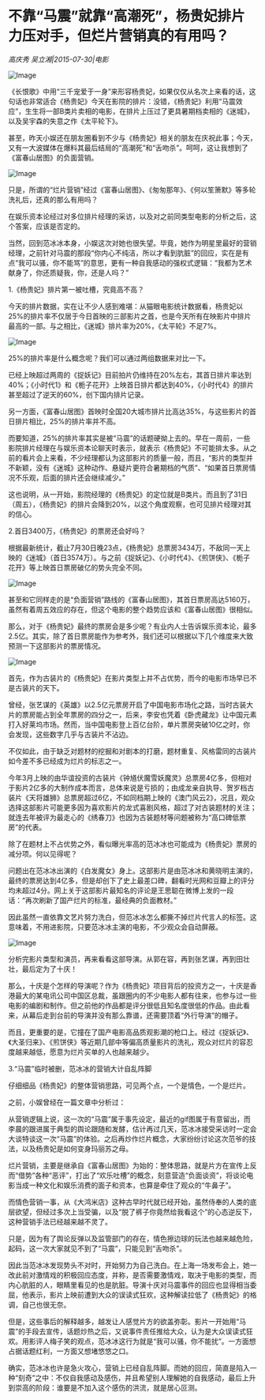 # 不靠“马震”就靠“高潮死”，杨贵妃排片力压对手，但烂片营销真的有用吗？

*高庆秀 吴立湘|2015-07-30|电影*

![Image](http://si1.go2yd.com/get-image/0HsC59pfFjM)

《长恨歌》中用“三千宠爱于一身”来形容杨贵妃，如果仅仅从名次上来看的话，这句话也非常适合《杨贵妃》今天在影院的排片：没错，《杨贵妃》利用“马震效应”，生生将一部B类片卖相的电影，在排片上压过了更具暑期档卖相的《迷城》，以及吴宇森的失意之作《太平轮下》。

甚至，昨天小娱还在朋友圈看到不少与《杨贵妃》相关的朋友在庆祝此事；今天，又有一大波媒体在爆料其最后结局的“高潮死”和“舌吻杀”。呵呵，这让我想到了《富春山居图》的负面营销。

![Image](http://si1.go2yd.com/get-image/0HsC58ebZjs)

只是，所谓的“烂片营销”经过《富春山居图》、《匆匆那年》、《何以笙箫默》等多轮洗礼后，还真的那么有用吗？

在娱乐资本论经过对多位排片经理的采访，以及对之前同类型电影的分析之后，这个答案，应该是否定的。

当然，回到范冰冰本身，小娱这次对她也很失望。毕竟，她作为明星里最好的营销经理，之前针对马震的那段“你内心不纯洁，所以才看到肮脏”的回应，实在是有点“我可以骚，你不能骂”的意思，更有一种自我感动的强权式逻辑：“我都为艺术献身了，你还质疑我，你，还是人吗？”

1.《杨贵妃》排片第一被吐槽，究竟高不高？

今天的排片数据，实在让不少人感到难堪：从猫眼电影统计数据看，杨贵妃以25%的排片率不仅居于今日首映的三部影片之首，也是今天所有在映影片中排片最高的一部。与之相比，《迷城》排片率为20%，《太平轮》不足7%。

![Image](http://si1.go2yd.com/get-image/0HsC51tF8z2)

25%的排片率是什么概念呢？我们可以通过两组数据来对比一下。

已经上映超过两周的《捉妖记》目前拍片仍维持在20%左右，其首日排片率达到40%；《小时代1》和《栀子花开》上映首日排片都达到40%，《小时代4》的排片甚至超过了逆天的60%，创下国内排片记录。

另一方面，《富春山居图》首映时全国20大城市排片比高达35%，与这些影片的首日排片相比，25%的排片率并不高。

而要知道，25%的排片率其实是被“马震”的话题硬拗上去的。早在一周前，一些影院排片经理在与娱乐资本论聊天时表示，就表示《杨贵妃》不可能排太多。从之前的看片会上来看，不少经理都认为这部影片的质量一般，而且，“影片的类型并不新颖，没有《迷城》这种动作、悬疑片更符合暑期档的气质”、“如果首日票房情况不乐观，后面的排片还会继续减少。”

这也说明，从一开始，影院经理的《杨贵妃》的定位就是B类片。而且到了31日（周五），《杨贵妃》的排片会降到20%，以这个角度观察，也可见排片经理对其的信心。

2.首日3400万，《杨贵妃》的票房还会好吗？

根据最新统计，截止7月30日晚23点，《杨贵妃》总票房3434万，不敌同一天上映的《迷城》（首日3574万）。与之前《捉妖记》、《小时代4》、《煎饼侠》、《栀子花开》等上映首日票房破亿的势头完全不同。

![Image](http://si1.go2yd.com/get-image/0HsC54PE8rg)

甚至和它同样走的是“负面营销”路线的《富春山居图》，其首日票房高达5160万，虽然有着周五效应的存在，但这个电影的整个趋势应该和《富春山居图》很相似。

那么，对于《杨贵妃》最终的票房会是多少呢？有业内人士告诉娱乐资本论，最多2.5亿。其实，除了首日票房能作为参考外，我们还可以根据以下几个维度来大致预测一下这部影片的票房情况。

![Image](http://si1.go2yd.com/get-image/0HsC5BSGG1Y)

首先，作为古装片的《杨贵妃》在影片类型上并不占优势，而今的电影市场早已不是古装片的天下。

曾经，张艺谋的《英雄》以2.5亿元票房开启了中国电影市场化之路，当时古装大片的票房能占到全年票房的四分之一，后来，李安也凭着《卧虎藏龙》让中国元素打入好莱坞市场。然而，当中国电影登上百亿台阶，单片票房突破10亿之时，你会发现，这些数字几乎与古装片不沾边。

不仅如此，由于缺乏对题材的挖掘和对剧本的打磨，题材重复、风格雷同的古装片如今差不多已经成为烂片的标志之一。

今年3月上映的由华谊投资的古装片《钟馗伏魔雪妖魔灵》总票房4亿多，但相对于影片2亿多的大制作成本而言，总体来说是亏损的；由成龙亲自执导、贺岁档古装片《天将雄狮》总票房超过6亿，不如同档期上映的《澳门风云2》，况且，观众选择这部影片可能更多因为喜欢影片的龙式喜剧风格，超过了对古装题材的关注；就连去年被评为最走心的《绣春刀》也因为古装题材等问题被称为“高口碑低票房”的代表。

除了在题材上不占优势之外，看似曝光率高的范冰冰也可能成为《杨贵妃》票房的减分项。何以见得呢？

问题出在范冰冰出演的《白发魔女》身上。这部影片是由范冰冰和黄晓明主演的，最终的票房达到4亿多，但是却创下了史上最差口碑，翻看时光网和豆瓣上的评分均未超过4分。网上关于这部影片最知名的评论是王思聪在微博上发的一段话：“再次刷新了国产烂片的标准，最经典的负面教材。”

因此虽然一直依靠文艺片努力洗白，但范冰冰怎么都撕不掉烂片代言人的标签。这意味着，不用进影院，只要范冰冰主演的电影，不少观众会自动屏蔽。

![Image](http://si1.go2yd.com/get-image/0HsC55vizTs)

分析完影片类型和演员，再来看看这部导演。从郭在容，再到张艺谋，再到田壮壮，最后定为了十庆！

那么，十庆是个怎样的导演呢？作为《杨贵妃》项目背后的投资方之一，十庆是香港最大的某电讯公司中国区总裁，虽跟圈内的不少电影人都有往来，也参与过一些电影的编剧和制作。但之前他的作品都是评分很低且知名度很低的作品。由此看来，从幕后走到台前的导演并没有那么靠谱，还需要顶着“外行导演”的帽子。

而且，更重要的是，它撞在了国产电影高品质观影潮的枪口上。经过《捉妖记》、《大圣归来》、《煎饼侠》等近期几部中等偏高质量影片的洗礼，观众对烂片的容忍度越来越低，愿意为烂片买单的人也越来越少。

3.“马震”临时被删，范冰冰的营销大计自乱阵脚

仔细细品《杨贵妃》的整体营销思路，可见两个点，一个是情色，一个是烂片。

之前，小娱曾经在一篇文章中分析过：

从营销逻辑上说，这一次的“马震”属于事先设定，最近的gif图属于有意留出，而李晨的跟进属于典型的舆论跟随和发酵，估计再过几天，范冰冰接受采访时一定会大谈特谈这一次“马震”的体验。之后再炒作烂片概念，大家纷纷讨论这次范爷的技法，以及杨贵妃是如何变身玛丽苏之母。

烂片营销，主要是继承自《富春山居图》为始的：整体思路，就是片方在宣传上反而“借势”各种“恶评”，打出了“欢乐吐槽”的概念，刻意营造“负面谈资”，将谈论电影当成一种文化和娱乐消费的面子和资本，也算是牵住了观众的“牛鼻子”。

而情色营销一事，从《大鸿米店》这种古早时代就已经开始，虽然侍奉的人类的底层欲望，但经过多次上当受骗，以及“脱了裤子你竟然给我看这个”的心态逆反下，这种营销手法已经越来越不灵了。

只是，因为有了舆论反弹以及监管部门的存在，情色擦边球的玩法也越来越危险，起码，这一次大家就见不到了“马震”，只能见到“舌吻杀”。

因此当范冰冰发现势头不对时，开始努力为自己洗白。在上海一场发布会上，她一改此前对激情戏的积极回应态度，并称，是否需要激情戏，取决于电影的类型，而内心肮脏的人，眼睛里看见的也是肮脏。导演十庆对马震事件的回应也显得相当委屈，他表示，影片上映前遭到大众的误读式狂欢，这种解读拉低了《杨贵妃》的格调，自己也很无奈。

但是，这些事后的解释越多，越发让人感觉片方的欲盖弥彰。影片一开始用“马震”的手段去宣传，话题炒热之后，又说事件责任推给大众，认为是大众误读式狂欢。用影评人梅子笑的观点，范冰冰这行为就是“我可以骚，你不能扰”。一方面想占据话题红利，一方面又想堵悠悠之口。

确实，范冰冰也许是急火攻心，营销上已经自乱阵脚。而她的回应，简直是陷入一种“刻奇”之中：不仅自我感动及感伤，并且希望别人理解她的自我感动，最后上升到崇高的阶段：谁要是不加入这个感伤的洪流，就是居心叵测。

